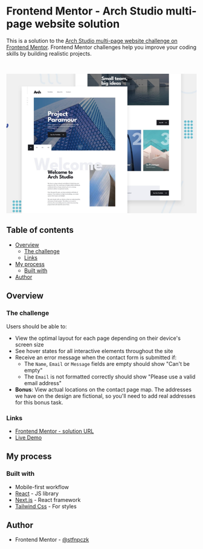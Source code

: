 # Frontend Mentor - Arch Studio multi-page website solution

This is a solution to the [Arch Studio multi-page website challenge on Frontend Mentor](https://www.frontendmentor.io/challenges/arch-studio-multipage-website-wNIbOFYR6). Frontend Mentor challenges help you improve your coding skills by building realistic projects.

<br>

![](./public/preview.jpg)

## Table of contents

- [Overview](#overview)
  - [The challenge](#the-challenge)
  - [Links](#links)
- [My process](#my-process)
  - [Built with](#built-with)
  <!-- - [What I learned](#what-i-learned)
  - [Continued development](#continued-development)
  - [Useful resources](#useful-resources) -->
- [Author](#author)

## Overview

### The challenge

Users should be able to:

- View the optimal layout for each page depending on their device's screen size
- See hover states for all interactive elements throughout the site
- Receive an error message when the contact form is submitted if:
  - The `Name`, `Email` or `Message` fields are empty should show "Can't be empty"
  - The `Email` is not formatted correctly should show "Please use a valid email address"
- **Bonus**: View actual locations on the contact page map. The addresses we have on the design are fictional, so you'll need to add real addresses for this bonus task.

### Links

- [Frontend Mentor - solution URL](https://www.frontendmentor.io/solutions/arch-studio-built-w-react-tailwind-nextjs-8WayB0Xcwe)
- [Live Demo](https://arch-studio-blue-six.vercel.app/)

## My process

### Built with

- Mobile-first workflow
- [React](https://react.dev/) - JS library
- [Next.js](https://nextjs.org/) - React framework
- [Tailwind Css](https://tailwindcss.com/) - For styles

<!-- ### What I learned -->

## Author

- Frontend Mentor - [@stfnpczk](https://www.frontendmentor.io/profile/stfnpczk)
